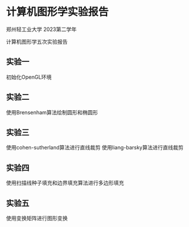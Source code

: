 # 计算机图形学实验报告

郑州轻工业大学 2023第二学年

计算机图形学五次实验报告

## 实验一
初始化OpenGL环境

## 实验二
使用Brensenham算法绘制圆形和椭圆形

## 实验三
使用cohen-sutherland算法进行直线裁剪
使用liang-barsky算法进行直线裁剪

## 实验四
使用扫描线种子填充和边界填充算法进行多边形填充

## 实验五
使用变换矩阵进行图形变换
